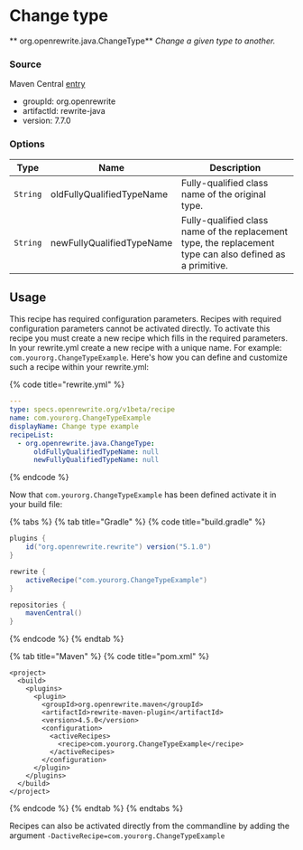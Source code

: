 # Change type

** org.openrewrite.java.ChangeType**
_Change a given type to another._

### Source

Maven Central [entry](https://search.maven.org/artifact/org.openrewrite/rewrite-java/7.7.0/jar)

* groupId: org.openrewrite
* artifactId: rewrite-java
* version: 7.7.0

### Options

| Type | Name | Description |
| -- | -- | -- |
| `String` | oldFullyQualifiedTypeName | Fully-qualified class name of the original type. |
| `String` | newFullyQualifiedTypeName | Fully-qualified class name of the replacement type, the replacement type can also defined as a primitive. |
## Usage
This recipe has required configuration parameters. Recipes with required configuration parameters cannot be activated directly. To activate this recipe you must create a new recipe which fills in the required parameters. In your rewrite.yml create a new recipe with a unique name. For example: `com.yourorg.ChangeTypeExample`. 
Here's how you can define and customize such a recipe within your rewrite.yml:

{% code title="rewrite.yml" %}
```yaml
---
type: specs.openrewrite.org/v1beta/recipe
name: com.yourorg.ChangeTypeExample
displayName: Change type example
recipeList:
  - org.openrewrite.java.ChangeType:
      oldFullyQualifiedTypeName: null
      newFullyQualifiedTypeName: null
```
{% endcode %}


Now that `com.yourorg.ChangeTypeExample` has been defined activate it in your build file:

{% tabs %}
{% tab title="Gradle" %}
{% code title="build.gradle" %}
```groovy
plugins {
    id("org.openrewrite.rewrite") version("5.1.0")
}

rewrite {
    activeRecipe("com.yourorg.ChangeTypeExample")
}

repositories {
    mavenCentral()
}

```
{% endcode %}
{% endtab %}

{% tab title="Maven" %}
{% code title="pom.xml" %}
```markup
<project>
  <build>
    <plugins>
      <plugin>
        <groupId>org.openrewrite.maven</groupId>
        <artifactId>rewrite-maven-plugin</artifactId>
        <version>4.5.0</version>
        <configuration>
          <activeRecipes>
            <recipe>com.yourorg.ChangeTypeExample</recipe>
          </activeRecipes>
        </configuration>
      </plugin>
    </plugins>
  </build>
</project>
```
{% endcode %}
{% endtab %}
{% endtabs %}

Recipes can also be activated directly from the commandline by adding the argument `-DactiveRecipe=com.yourorg.ChangeTypeExample`

